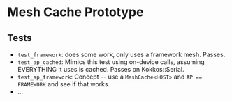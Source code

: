 # Mesh Cache Prototype

## Tests

* `test_framework`: does some work, only uses a framework mesh.  Passes.
* `test_ap_cached`: Mimics this test using on-device calls, assuming EVERYTHING it uses is cached.  Passes on Kokkos::Serial.
* `test_ap_framework`: Concept -- use a `MeshCache<HOST>` and `AP == FRAMEWORK` and see if that works.
* ...
